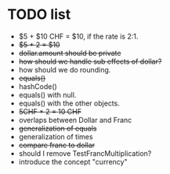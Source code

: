 # TODO list

- $5 + $10 CHF = $10, if the rate is 2:1.
- ~~$5 * 2 = $10~~
- ~~dollar.amount should be private~~
- ~~how should we handle sub effects of dollar?~~
- how should we do rounding.
- ~~equals()~~
- hashCode()
- equals() with null.
- equals() with the other objects.
- ~~5CHF * 2 = 10 CHF~~
- overlaps between Dollar and Franc
- ~~generalization of equals~~
- generalization of times
- ~~compare franc to dollar~~
- should I remove TestFrancMultiplication?
- introduce the concept "currency"
